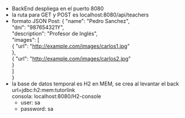- BackEnd despliega en el puerto 8080
- la ruta para GET y POST es localhost:8080/api/teachers
- formato JSON Post: 
  { "name": "Pedro Sanchez",  
    "dni": "987654321Y",  
    "description": "Profesor de Inglés",  
    "images": [  
        { "url": "http://example.com/images/carlos1.jpg"  
        },  
        { "url": "http://example.com/images/carlos2.jpg"  
        }  
    ]  
}  
- la base de datos temporal es H2 en MEM, se crea al levantar el back  url=jdbc:h2:mem:tutorlink  
  consola: localhost:8080/H2-console  
  - user: sa  
  - password: sa
